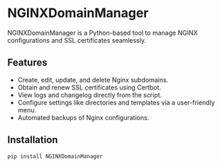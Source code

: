 # NGINXDomainManager

NGINXDomainManager is a Python-based tool to manage NGINX configurations and SSL certificates seamlessly.

## Features

- Create, edit, update, and delete Nginx subdomains.
- Obtain and renew SSL certificates using Certbot.
- View logs and changelog directly from the script.
- Configure settings like directories and templates via a user-friendly menu.
- Automated backups of Nginx configurations.

## Installation

```bash
pip install NGINXDomainManager 
